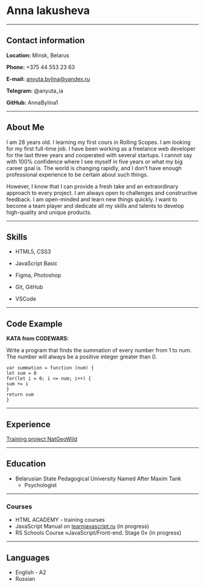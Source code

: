 # Anna Iakusheva
*******
## Contact information

**Location:** Minsk, Belarus

**Phone:** +375 44 553 23 63

**E-mail:** anyuta.bylina@yandex.ru

**Telegram:** @anyuta_ia

**GitHub:** AnnaBylina1

*******

## About Me

I am 28 years old. I learning my first cours in Rolling Scopes. I am looking for my first full-time job. I have been working as a freelance web developer for the last three years and cooperated with several startups. I cannot say with 100% confidence where I see myself in five years or what my big career goal is. The world is changing rapidly, and I don’t have enough professional experience to be certain about such things. 

However, I know that I can provide a fresh take and an extraordinary approach to every project. I am always open to challenges and constructive feedback. I am open-minded and learn new things quickly. I want to become a team player and dedicate all my skills and talents to develop high-quality and unique products.

*******
## Skills

 * HTML5, CSS3

 * JavaScript Basic

 * Figma, Photoshop

 * Git, GitHub

 * VSCode
*******
## Code Example

**KATA from CODEWARS:** 

Write a program that finds the summation of every number from 1 to num. The number will always be a positive integer greater than 0.

```
var summation = function (num) {
let sum = 0
for(let i = 0; i <= num; i++) {
sum += i
}
return sum
}
```

*******

## Experience

[Training project NatGeoWild](https://github.com/AnnaBylina1/NatGeoWild)

*******

## Education

 * Belarusian State Pedagogical University Named After Maxim Tank
    * Psychologist
*******
### Courses
* HTML ACADEMY - training courses
* JavaScript Manual on [learnjavascript.ru](https://learn.javascript.ru/) (in progress)
* RS Schools Course «JavaScript/Front-end. Stage 0» (in progress)

*******

## Languages

* English - A2
* Russian